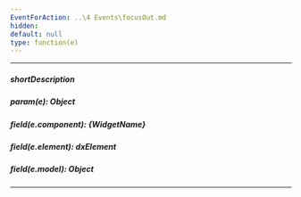 ```yaml
---
EventForAction: ..\4 Events\focusOut.md
hidden: 
default: null
type: function(e)
---
```

---
##### shortDescription

##### param(e): Object

##### field(e.component): {WidgetName}

##### field(e.element): dxElement

##### field(e.model): Object

---

